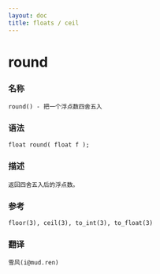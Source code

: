 ```yaml
---
layout: doc
title: floats / ceil
---
```

# round

### 名称

    round() - 把一个浮点数四舍五入

### 语法

    float round( float f );

### 描述

    返回四舍五入后的浮点数。

### 参考

    floor(3), ceil(3), to_int(3), to_float(3)

### 翻译 ###

    雪风(i@mud.ren)
